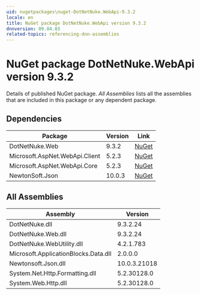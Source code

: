 ```yaml
---
uid: nugetpackages\nuget-DotNetNuke.WebApi-9.3.2
locale: en
title: NuGet package DotNetNuke.WebApi version 9.3.2
dnnversion: 09.04.03
related-topics: referencing-dnn-assemblies
---
```


# NuGet package DotNetNuke.WebApi version 9.3.2
Details of published NuGet package.
*All Assemblies* lists all the assemblies that are included in this package or any dependent package.

## Dependencies

|Package|Version|Link|
|---|---|---|
|DotNetNuke.Web|9.3.2|[NuGet](https://www.nuget.org/packages/DotNetNuke.Web/9.3.2)|
|Microsoft.AspNet.WebApi.Client|5.2.3|[NuGet](https://www.nuget.org/packages/Microsoft.AspNet.WebApi.Client/5.2.3)|
|Microsoft.AspNet.WebApi.Core|5.2.3|[NuGet](https://www.nuget.org/packages/Microsoft.AspNet.WebApi.Core/5.2.3)|
|NewtonSoft.Json|10.0.3|[NuGet](https://www.nuget.org/packages/NewtonSoft.Json/10.0.3)|

## All Assemblies

|Assembly|Version|
|---|---|
|DotNetNuke.dll|9.3.2.24|
|DotNetNuke.Web.dll|9.3.2.24|
|DotNetNuke.WebUtility.dll|4.2.1.783|
|Microsoft.ApplicationBlocks.Data.dll|2.0.0.0|
|Newtonsoft.Json.dll|10.0.3.21018|
|System.Net.Http.Formatting.dll|5.2.30128.0|
|System.Web.Http.dll|5.2.30128.0|

